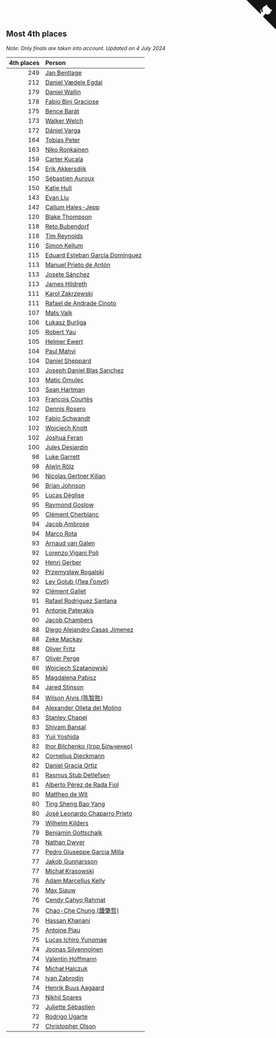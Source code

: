 ## Most 4th places

*Note: Only finals are taken into account.*
*Updated on  4 July 2024*

| 4th places | Person |
| ---: | :--- |
| 249 | [Jan Bentlage](https://www.worldcubeassociation.org/persons/2010BENT01) |
| 212 | [Daniel Vædele Egdal](https://www.worldcubeassociation.org/persons/2013EGDA01) |
| 179 | [Daniel Wallin](https://www.worldcubeassociation.org/persons/2013WALL03) |
| 178 | [Fabio Bini Graciose](https://www.worldcubeassociation.org/persons/2010GRAC02) |
| 175 | [Bence Barát](https://www.worldcubeassociation.org/persons/2008BARA01) |
| 173 | [Walker Welch](https://www.worldcubeassociation.org/persons/2011WELC01) |
| 172 | [Dániel Varga](https://www.worldcubeassociation.org/persons/2008VARG01) |
| 164 | [Tobias Peter](https://www.worldcubeassociation.org/persons/2014PETE03) |
| 163 | [Niko Ronkainen](https://www.worldcubeassociation.org/persons/2010RONK01) |
| 159 | [Carter Kucala](https://www.worldcubeassociation.org/persons/2015KUCA01) |
| 154 | [Erik Akkersdijk](https://www.worldcubeassociation.org/persons/2005AKKE01) |
| 150 | [Sébastien Auroux](https://www.worldcubeassociation.org/persons/2008AURO01) |
| 150 | [Katie Hull](https://www.worldcubeassociation.org/persons/2010HULL01) |
| 143 | [Evan Liu](https://www.worldcubeassociation.org/persons/2009LIUE01) |
| 142 | [Callum Hales-Jepp](https://www.worldcubeassociation.org/persons/2012HALE01) |
| 120 | [Blake Thompson](https://www.worldcubeassociation.org/persons/2010THOM03) |
| 118 | [Reto Bubendorf](https://www.worldcubeassociation.org/persons/2012BUBE01) |
| 118 | [Tim Reynolds](https://www.worldcubeassociation.org/persons/2005REYN01) |
| 116 | [Simon Kellum](https://www.worldcubeassociation.org/persons/2016KELL12) |
| 115 | [Eduard Esteban García Domínguez](https://www.worldcubeassociation.org/persons/2011EDUA01) |
| 113 | [Manuel Prieto de Antón](https://www.worldcubeassociation.org/persons/2015ANTO04) |
| 113 | [Josete Sánchez](https://www.worldcubeassociation.org/persons/2015SANC18) |
| 113 | [James Hildreth](https://www.worldcubeassociation.org/persons/2009HILD01) |
| 111 | [Karol Zakrzewski](https://www.worldcubeassociation.org/persons/2014ZAKR01) |
| 111 | [Rafael de Andrade Cinoto](https://www.worldcubeassociation.org/persons/2007CINO01) |
| 107 | [Mats Valk](https://www.worldcubeassociation.org/persons/2007VALK01) |
| 106 | [Łukasz Burliga](https://www.worldcubeassociation.org/persons/2013BURL01) |
| 105 | [Robert Yau](https://www.worldcubeassociation.org/persons/2009YAUR01) |
| 105 | [Helmer Ewert](https://www.worldcubeassociation.org/persons/2015EWER01) |
| 104 | [Paul Mahvi](https://www.worldcubeassociation.org/persons/2012MAHV01) |
| 104 | [Daniel Sheppard](https://www.worldcubeassociation.org/persons/2009SHEP01) |
| 103 | [Joseph Daniel Blas Sanchez](https://www.worldcubeassociation.org/persons/2016SANC08) |
| 103 | [Matic Omulec](https://www.worldcubeassociation.org/persons/2010OMUL02) |
| 103 | [Sean Hartman](https://www.worldcubeassociation.org/persons/2016HART02) |
| 103 | [François Courtès](https://www.worldcubeassociation.org/persons/2008COUR01) |
| 102 | [Dennis Rosero](https://www.worldcubeassociation.org/persons/2010ROSE03) |
| 102 | [Fabio Schwandt](https://www.worldcubeassociation.org/persons/2014SCHW02) |
| 102 | [Wojciech Knott](https://www.worldcubeassociation.org/persons/2011KNOT01) |
| 102 | [Joshua Feran](https://www.worldcubeassociation.org/persons/2011FERA01) |
| 100 | [Jules Desjardin](https://www.worldcubeassociation.org/persons/2010DESJ01) |
| 98 | [Luke Garrett](https://www.worldcubeassociation.org/persons/2017GARR05) |
| 98 | [Alwin Rölz](https://www.worldcubeassociation.org/persons/2016ROLZ01) |
| 96 | [Nicolas Gertner Kilian](https://www.worldcubeassociation.org/persons/2013GERT01) |
| 96 | [Brian Johnson](https://www.worldcubeassociation.org/persons/2013JOHN10) |
| 95 | [Lucas Déglise](https://www.worldcubeassociation.org/persons/2015DEGL01) |
| 95 | [Raymond Goslow](https://www.worldcubeassociation.org/persons/2014GOSL01) |
| 95 | [Clément Cherblanc](https://www.worldcubeassociation.org/persons/2014CHER05) |
| 94 | [Jacob Ambrose](https://www.worldcubeassociation.org/persons/2010AMBR01) |
| 94 | [Marco Rota](https://www.worldcubeassociation.org/persons/2009ROTA01) |
| 93 | [Arnaud van Galen](https://www.worldcubeassociation.org/persons/2006GALE01) |
| 92 | [Lorenzo Vigani Poli](https://www.worldcubeassociation.org/persons/2007POLI01) |
| 92 | [Henri Gerber](https://www.worldcubeassociation.org/persons/2014GERB01) |
| 92 | [Przemysław Rogalski](https://www.worldcubeassociation.org/persons/2013ROGA02) |
| 92 | [Lev Golub (Лев Голуб)](https://www.worldcubeassociation.org/persons/2014HOLU01) |
| 92 | [Clément Gallet](https://www.worldcubeassociation.org/persons/2004GALL02) |
| 91 | [Rafael Rodriguez Santana](https://www.worldcubeassociation.org/persons/2012SANT12) |
| 91 | [Antonie Paterakis](https://www.worldcubeassociation.org/persons/2012PATE01) |
| 90 | [Jacob Chambers](https://www.worldcubeassociation.org/persons/2017CHAM09) |
| 88 | [Diego Alejandro Casas Jimenez](https://www.worldcubeassociation.org/persons/2014JIME05) |
| 88 | [Zeke Mackay](https://www.worldcubeassociation.org/persons/2015MACK06) |
| 88 | [Oliver Fritz](https://www.worldcubeassociation.org/persons/2014FRIT02) |
| 87 | [Olivér Perge](https://www.worldcubeassociation.org/persons/2007PERG01) |
| 86 | [Wojciech Szatanowski](https://www.worldcubeassociation.org/persons/2011SZAT01) |
| 85 | [Magdalena Pabisz](https://www.worldcubeassociation.org/persons/2017PABI01) |
| 84 | [Jared Stinson](https://www.worldcubeassociation.org/persons/2014STIN01) |
| 84 | [Wilson Alvis (陈智胜)](https://www.worldcubeassociation.org/persons/2011ALVI01) |
| 84 | [Alexander Olleta del Molino](https://www.worldcubeassociation.org/persons/2008OLLE01) |
| 83 | [Stanley Chapel](https://www.worldcubeassociation.org/persons/2016CHAP04) |
| 83 | [Shivam Bansal](https://www.worldcubeassociation.org/persons/2011BANS02) |
| 83 | [Yuji Yoshida](https://www.worldcubeassociation.org/persons/2015YOSH01) |
| 82 | [Ihor Bilchenko (Ігор Більченко)](https://www.worldcubeassociation.org/persons/2011BILC01) |
| 82 | [Cornelius Dieckmann](https://www.worldcubeassociation.org/persons/2009DIEC01) |
| 82 | [Daniel Gracia Ortiz](https://www.worldcubeassociation.org/persons/2009ORTI01) |
| 81 | [Rasmus Stub Detlefsen](https://www.worldcubeassociation.org/persons/2014DETL01) |
| 81 | [Alberto Pérez de Rada Fiol](https://www.worldcubeassociation.org/persons/2011FIOL01) |
| 80 | [Mattheo de Wit](https://www.worldcubeassociation.org/persons/2015WITM01) |
| 80 | [Ting Sheng Bao Yang](https://www.worldcubeassociation.org/persons/2008BAOY01) |
| 80 | [José Leonardo Chaparro Prieto](https://www.worldcubeassociation.org/persons/2011CHAP01) |
| 79 | [Wilhelm Kilders](https://www.worldcubeassociation.org/persons/2010KILD02) |
| 79 | [Benjamin Gottschalk](https://www.worldcubeassociation.org/persons/2016GOTT01) |
| 78 | [Nathan Dwyer](https://www.worldcubeassociation.org/persons/2011DWYE02) |
| 77 | [Pedro Giuseppe Garcia Milla](https://www.worldcubeassociation.org/persons/2016MILL07) |
| 77 | [Jakob Gunnarsson](https://www.worldcubeassociation.org/persons/2015GUNN01) |
| 77 | [Michał Krasowski](https://www.worldcubeassociation.org/persons/2013KRAS02) |
| 76 | [Adam Marcellus Kelly](https://www.worldcubeassociation.org/persons/2016KELL10) |
| 76 | [Max Siauw](https://www.worldcubeassociation.org/persons/2017SIAU02) |
| 76 | [Cendy Cahyo Rahmat](https://www.worldcubeassociation.org/persons/2010RAHM02) |
| 76 | [Chao-Che Chung (鍾肇哲)](https://www.worldcubeassociation.org/persons/2012CHON03) |
| 76 | [Hassan Khanani](https://www.worldcubeassociation.org/persons/2018KHAN26) |
| 75 | [Antoine Piau](https://www.worldcubeassociation.org/persons/2008PIAU01) |
| 75 | [Lucas Ichiro Yunomae](https://www.worldcubeassociation.org/persons/2014YUNO01) |
| 74 | [Joonas Silvennoinen](https://www.worldcubeassociation.org/persons/2016SILV07) |
| 74 | [Valentin Hoffmann](https://www.worldcubeassociation.org/persons/2011HOFF02) |
| 74 | [Michał Halczuk](https://www.worldcubeassociation.org/persons/2006HALC01) |
| 74 | [Ivan Zabrodin](https://www.worldcubeassociation.org/persons/2012ZABR01) |
| 74 | [Henrik Buus Aagaard](https://www.worldcubeassociation.org/persons/2006BUUS01) |
| 73 | [Nikhil Soares](https://www.worldcubeassociation.org/persons/2015SOAR01) |
| 72 | [Juliette Sébastien](https://www.worldcubeassociation.org/persons/2014SEBA01) |
| 72 | [Rodrigo Ugarte](https://www.worldcubeassociation.org/persons/2015UGAR01) |
| 72 | [Christopher Olson](https://www.worldcubeassociation.org/persons/2009OLSO01) |


<a href="https://github.com/jonatanklosko/wca_statistics" class="github-corner" aria-label="View source on Github"><svg width="80" height="80" viewBox="0 0 250 250" style="fill:#151513; color:#fff; position: absolute; top: 0; border: 0; right: 0;" aria-hidden="true"><path d="M0,0 L115,115 L130,115 L142,142 L250,250 L250,0 Z"></path><path d="M128.3,109.0 C113.8,99.7 119.0,89.6 119.0,89.6 C122.0,82.7 120.5,78.6 120.5,78.6 C119.2,72.0 123.4,76.3 123.4,76.3 C127.3,80.9 125.5,87.3 125.5,87.3 C122.9,97.6 130.6,101.9 134.4,103.2" fill="currentColor" style="transform-origin: 130px 106px;" class="octo-arm"></path><path d="M115.0,115.0 C114.9,115.1 118.7,116.5 119.8,115.4 L133.7,101.6 C136.9,99.2 139.9,98.4 142.2,98.6 C133.8,88.0 127.5,74.4 143.8,58.0 C148.5,53.4 154.0,51.2 159.7,51.0 C160.3,49.4 163.2,43.6 171.4,40.1 C171.4,40.1 176.1,42.5 178.8,56.2 C183.1,58.6 187.2,61.8 190.9,65.4 C194.5,69.0 197.7,73.2 200.1,77.6 C213.8,80.2 216.3,84.9 216.3,84.9 C212.7,93.1 206.9,96.0 205.4,96.6 C205.1,102.4 203.0,107.8 198.3,112.5 C181.9,128.9 168.3,122.5 157.7,114.1 C157.9,116.9 156.7,120.9 152.7,124.9 L141.0,136.5 C139.8,137.7 141.6,141.9 141.8,141.8 Z" fill="currentColor" class="octo-body"></path></svg></a><style>.github-corner:hover .octo-arm{animation:octocat-wave 560ms ease-in-out}@keyframes octocat-wave{0%,100%{transform:rotate(0)}20%,60%{transform:rotate(-25deg)}40%,80%{transform:rotate(10deg)}}@media (max-width:500px){.github-corner:hover .octo-arm{animation:none}.github-corner .octo-arm{animation:octocat-wave 560ms ease-in-out}}</style>
